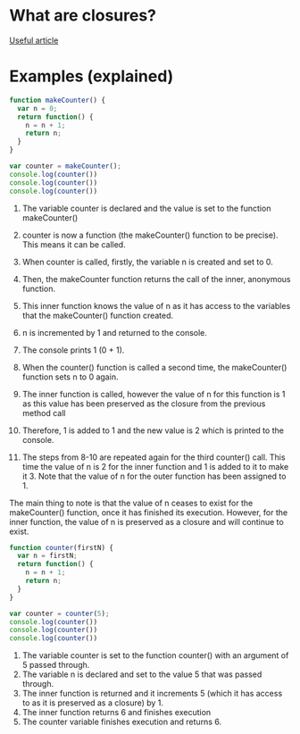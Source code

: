 # What are closures?

[Useful article](https://medium.com/@prashantramnyc/javascript-closures-simplified-d0d23fa06ba4)


# Examples (explained)

```js
function makeCounter() {
  var n = 0;
  return function() {
    n = n + 1;
    return n;
  }
}

var counter = makeCounter();
console.log(counter())
console.log(counter())
console.log(counter())
```

1. The variable counter is declared and the value is set to the function makeCounter()
2. counter is now a function (the makeCounter() function to be precise). This means it can be called.
3. When counter is called, firstly, the variable n is created and set to 0.
4. Then, the makeCounter function returns the call of the inner, anonymous function.
5. This inner function knows the value of n as it has access to the variables that the makeCounter() function created.
6. n is incremented by 1 and returned to the console.
7. The console prints 1 (0 + 1).

8. When the counter() function is called a second time, the makeCounter() function sets n to 0 again.
9. The inner function is called, however the value of n for this function is 1 as this value has been preserved as the closure from the previous method call
10. Therefore, 1 is added to 1 and the new value is 2 which is printed to the console.

11. The steps from 8-10 are repeated again for the third counter() call. This time the value of n is 2 for the inner function and 1 is added to it to make it 3. Note that the value of n for the outer function has been assigned to 1.


The main thing to note is that the value of n ceases to exist for the makeCounter() function, once it has finished its execution. However, for the inner function, the value of n is preserved as a closure and will continue to exist.


```js
function counter(firstN) {
  var n = firstN;
  return function() {
    n = n + 1;
    return n;
  }
}

var counter = counter(5);
console.log(counter())
console.log(counter())
console.log(counter())
```

1. The variable counter is set to the function counter() with an argument of 5 passed through.
2. The variable n is declared and set to the value 5 that was passed through.
3. The inner function is returned and it increments 5 (which it has access to as it is preserved as a closure) by 1.
4. The inner function returns 6 and finishes execution
5. The counter variable finishes execution and returns 6.
